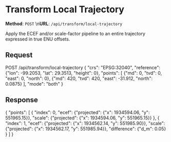 # Transform Local Trajectory

**Method**: `POST`  \n**URL**: `/api/transform/local-trajectory`

Apply the ECEF and/or scale-factor pipeline to an entire trajectory expressed in true ENU offsets.

## Request
POST /api/transform/local-trajectory
{
  "crs": "EPSG:32040",
  "reference": {"lon": -99.2053, "lat": 29.3513, "height": 0},
  "points": [
    {"md": 0, "tvd": 0, "east": 0, "north": 0},
    {"md": 420, "tvd": 420, "east": -31.912, "north": 0.0875}
  ],
  "mode": "both"
}

## Response
{
  "points": [
    {
      "index": 0,
      "ecef": {"projected": {"x": 1934594.06, "y": 551965.15}},
      "scale": {"projected": {"x": 1934594.06, "y": 551965.15}}
    },
    {
      "index": 1,
      "ecef": {"projected": {"x": 1934562.14, "y": 551985.90}},
      "scale": {"projected": {"x": 1934562.17, "y": 551985.94}},
      "difference": {"d_m": 0.05}
    }
  ]
}
